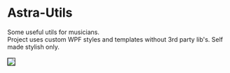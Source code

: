 # Astra-Utils
Some useful utils for musicians.<br>
Project uses custom WPF styles and templates without 3rd party lib's. Self made stylish only.<br><br>
<a target="_blank" href="http://imageban.ru/show/2016/10/08/e17f1fe6ddf45c53362071ab702dc04c/png"><img src="http://i1.imageban.ru/out/2016/10/08/e17f1fe6ddf45c53362071ab702dc04c.png" border="0" style='border: 1px solid #000000'></a>
